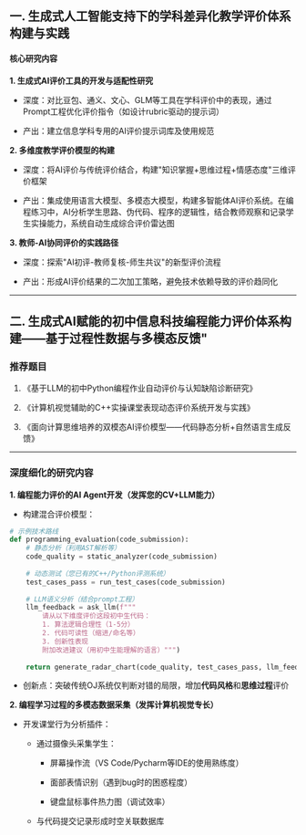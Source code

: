 


## **一. 生成式人工智能支持下的学科差异化教学评价体系构建与实践**

####  **核心研究内容**

**1. 生成式AI评价工具的开发与适配性研究**

-   深度：对比豆包、通义、文心、GLM等工具在学科评价中的表现，通过Prompt工程优化评价指令（如设计rubric驱动的提示词）
    
-   产出：建立信息学科专用的AI评价提示词库及使用规范

**2. 多维度教学评价模型的构建**

-   深度：将AI评价与传统评价结合，构建"知识掌握+思维过程+情感态度"三维评价框架
    
-   产出：集成使用语言大模型、多模态大模型，构建多智能体AI评价系统。在编程练习中，AI分析学生思路、伪代码、程序的逻辑性，结合教师观察和记录学生实操能力，系统自动生成综合评价雷达图

**3. 教师-AI协同评价的实践路径**

-   深度：探索"AI初评-教师复核-师生共议"的新型评价流程
    
-   产出：形成AI评价结果的二次加工策略，避免技术依赖导致的评价趋同化

---

## **二. 生成式AI赋能的初中信息科技编程能力评价体系构建——基于过程性数据与多模态反馈"**

### **推荐题目**

1.  《基于LLM的初中Python编程作业自动评价与认知缺陷诊断研究》
    
2.  《计算机视觉辅助的C++实操课堂表现动态评价系统开发与实践》
    
3.  《面向计算思维培养的双模态AI评价模型——代码静态分析+自然语言生成反馈》
    

----------

### **深度细化的研究内容**

**1. 编程能力评价的AI Agent开发（发挥您的CV+LLM能力）**

-   构建混合评价模型：
```python
# 示例技术路线
def programming_evaluation(code_submission):
    # 静态分析（利用AST解析等）
    code_quality = static_analyzer(code_submission)  
    
    # 动态测试（您已有的C++/Python评测系统）
    test_cases_pass = run_test_cases(code_submission)  
    
    # LLM语义分析（结合prompt工程）
    llm_feedback = ask_llm(f"""
        请从以下维度评价这段初中生代码：
        1. 算法逻辑合理性（1-5分）
        2. 代码可读性（缩进/命名等）
        3. 创新性表现
        附加改进建议（用初中生能理解的语言）""")
    
    return generate_radar_chart(code_quality, test_cases_pass, llm_feedback)
```
-   创新点：突破传统OJ系统仅判断对错的局限，增加**代码风格**和**思维过程**评价
    

**2. 编程学习过程的多模态数据采集（发挥计算机视觉专长）**

-   开发课堂行为分析插件：
    
    -   通过摄像头采集学生：
        
        -   屏幕操作流（VS Code/Pycharm等IDE的使用熟练度）
            
        -   面部表情识别（遇到bug时的困惑程度）
            
        -   键盘鼠标事件热力图（调试效率）
            
    -   与代码提交记录形成时空关联数据库
<!--stackedit_data:
eyJoaXN0b3J5IjpbLTUwMTc4MDU2MCwxNjY2NTI1NzUsLTk0Nj
g2MjE2N119
-->